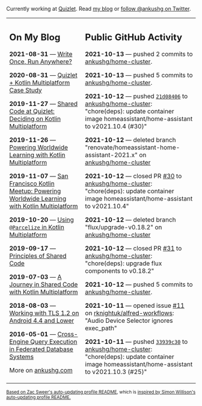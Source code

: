 Currently working at [Quizlet](https://quizlet.com/). Read [my blog](https://ankushg.com/) or [follow @ankushg on Twitter](https://twitter.com/ankushg).

<table><tr><td valign="top" width="40%">

## On My Blog
<!-- blog starts -->
**2021-08-31** — [Write Once, Run Anywhere?](https://ankushg.com/posts/write-once-run-anywhere-increment/)

**2020-08-31** — [Quizlet + Kotlin Multiplatform Case Study](https://ankushg.com/posts/quizlet-kotlin-multiplatform-case-study/)

**2019-11-27** — [Shared Code at Quizlet: Deciding on Kotlin Multiplatform](https://ankushg.com/posts/shared-code-kotlin-multiplatform/)

**2019-11-26** — [Powering Worldwide Learning with Kotlin Multiplatform](https://ankushg.com/speaking/droidcon-sf-2019)

**2019-11-07** — [San Francisco Kotlin Meetup: Powering Worldwide Learning with Kotlin Multiplatform](https://ankushg.com/speaking/sf-kotlin-meetup-2019)

**2019-10-20** — [Using `@Parcelize` in Kotlin Multiplatform](https://ankushg.com/posts/multiplatform-parcelize/)

**2019-09-17** — [Principles of Shared Code](https://ankushg.com/speaking/denver-startup-week-2019)

**2019-07-03** — [A Journey in Shared Code with Kotlin Multiplatform](https://ankushg.com/speaking/droidcon-berlin-2019)

**2018-08-03** — [Working with TLS 1.2 on Android 4.4 and Lower](https://ankushg.com/posts/tls-1.2-on-android/)

**2016-05-01** — [Cross-Engine Query Execution in Federated Database Systems](https://ankushg.com/projects/thesis)
<!-- blog ends -->
More on [ankushg.com](https://ankushg.com/)
</td><td valign="top" width="60%">

## Public GitHub Activity
<!-- githubActivity starts -->
**2021-10-13** — pushed 2 commits to [ankushg/home-cluster](https://api.github.com/repos/ankushg/home-cluster).

**2021-10-13** — pushed 5 commits to [ankushg/home-cluster](https://api.github.com/repos/ankushg/home-cluster).

**2021-10-12** — pushed [`21d08406`](https://github.com/ankushg/home-cluster/commit/21d084068d8646b0b3cacf52577f22b63ff3c183) to [ankushg/home-cluster](https://api.github.com/repos/ankushg/home-cluster): "chore(deps): update container image homeassistant/home-assistant to v2021.10.4 (#30)"

**2021-10-12** — deleted branch "renovate/homeassistant-home-assistant-2021.x" on [ankushg/home-cluster](https://api.github.com/repos/ankushg/home-cluster)

**2021-10-12** — closed PR [#30](https://github.com/ankushg/home-cluster/pull/30) to [ankushg/home-cluster](https://api.github.com/repos/ankushg/home-cluster): "chore(deps): update container image homeassistant/home-assistant to v2021.10.4"

**2021-10-12** — deleted branch "flux/upgrade-v0.18.2" on [ankushg/home-cluster](https://api.github.com/repos/ankushg/home-cluster)

**2021-10-12** — closed PR [#31](https://github.com/ankushg/home-cluster/pull/31) to [ankushg/home-cluster](https://api.github.com/repos/ankushg/home-cluster): "chore(deps): upgrade flux components to v0.18.2"

**2021-10-12** — pushed 5 commits to [ankushg/home-cluster](https://api.github.com/repos/ankushg/home-cluster).

**2021-10-11** — opened issue [#11](https://github.com/rknightuk/alfred-workflows/issues/11) on [rknightuk/alfred-workflows](https://api.github.com/repos/rknightuk/alfred-workflows): "Audio Device Selector ignores exec_path"

**2021-10-11** — pushed [`33939c30`](https://github.com/ankushg/home-cluster/commit/33939c300bca8cc6a34d3ed90364877a497df13a) to [ankushg/home-cluster](https://api.github.com/repos/ankushg/home-cluster): "chore(deps): update container image homeassistant/home-assistant to v2021.10.3 (#25)"
<!-- githubActivity ends -->
</td></tr></table>

<sub><a href="https://github.com/ZacSweers/ZacSweers">Based on Zac Sweer's auto-updating profile README</a>, which is <a href="https://simonwillison.net/2020/Jul/10/self-updating-profile-readme/">inspired by Simon Willison's auto-updating profile README.</a></sub>